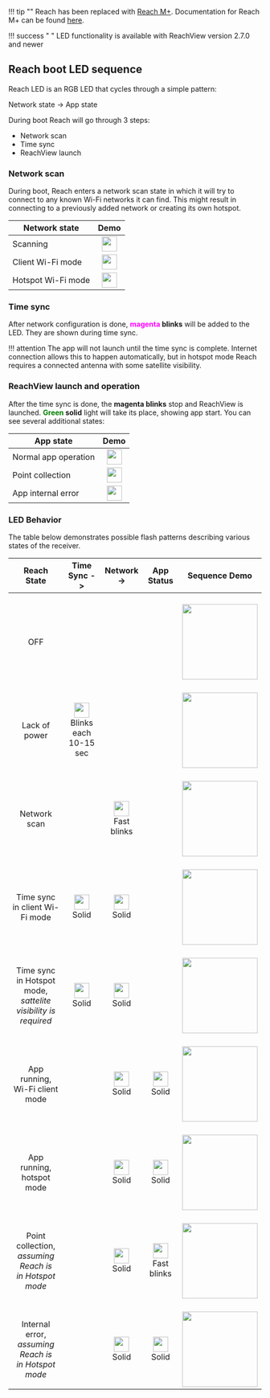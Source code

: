!!! tip ""
	Reach has been replaced with [Reach M+](https://emlid.com/reach). Documentation for Reach M+ can be found [here](https://docs.emlid.com/reachm-plus/).


!!! success " "
    LED functionality is available with ReachView version 2.7.0 and newer 


## Reach boot LED sequence

Reach LED is an RGB LED that cycles through a simple pattern:

Network state -> App state

During boot Reach will go through 3 steps:

* Network scan
* Time sync
* ReachView launch

### Network scan

During boot, Reach enters a network scan state in which it will try to connect to any known Wi-Fi networks it can find. This might result in connecting to a previously added network or creating its own hotspot.

| Network state | Demo |
|-----------|------|
|Scanning|<div style="text-align: center;"><img src="../img/reach/led-status/network-scanning-led.gif" style="width: 30px;"></div>  |
|Client Wi-Fi mode|<div style="text-align: center;"><img src="../img/reach/led-status/blue.png" style="width: 30px;"></div>  |
|Hotspot Wi-Fi mode|<div style="text-align: center;"><img src="../img/reach/led-status/white.png" style="width: 30px;"></div>  |


### Time sync

After network configuration is done, **<font color="magenta">magenta</font> blinks** will be added to the LED. They are shown during time sync.

!!! attention
    The app will not launch until the time sync is complete. Internet connection allows this to happen automatically, but in hotspot mode Reach requires a connected antenna with some satellite visibility.

### ReachView launch and operation

After the time sync is done, the **magenta blinks** stop and ReachView is launched. **<font color="green">Green</font> solid** light will take its place, showing app start. You can see several additional states:

| App state | Demo |
|-----------|------|
|Normal app operation|<div style="text-align: center;"><img src="../img/reach/led-status/green.png" style="width: 30px;"></div>  |
|Point collection|<div style="text-align: center;"><img src="../img/reach/led-status/point-collection-led.gif" style="width: 30px;"></div>  |
|App internal error|<div style="text-align: center;"><img src="../img/reach/led-status/red.png" style="width: 30px;"></div>  |


### LED Behavior

The table below demonstrates possible flash patterns describing various states of the receiver.  


| Reach State | Time Sync   -> | Network   -> | App Status | Sequence Demo |
|--------------|-----------|---------------------|---------|-----------|
|<br> <div style="text-align: center;">    OFF   </div>                   | <br>  </div>    |  <br> </div> | <br> </div>|<br>  <div style="text-align: center;"><img src="../img/reach/led-status/off.png" style="width: 150px;"></div>   |
|<br> <div style="text-align: center;">    Lack of power   </div>                   | <br>  <div style="text-align: center;"><img src="../img/reach/led-status/magenta.png" style="height: 30px;"><br>Blinks each 10-15 sec</div>    |  <br> </div> | <br> </div>|<br>  <div style="text-align: center;"><img src="../img/reach/led-status/low-power.gif" style="width: 150px;"></div>   |
|<br> <div style="text-align: center;">    Network scan   </div>                   | <br>  </div>    |  <br> <div style="text-align: center;"><img src="../img/reach/led-status/blue.png" style="height: 30px;"><br>Fast blinks</div> | <br> </div>|<br>  <div style="text-align: center;"><img src="../img/reach/led-status/network-scan.gif" style="width: 150px;"></div>   |
|<br> <div style="text-align: center;">    Time sync in client Wi-Fi mode   </div>                   | <br>  <div style="text-align: center;"><img src="../img/reach/led-status/magenta.png" style="height: 30px;"><br>Solid</div>    |  <br> <div style="text-align: center;"><img src="../img/reach/led-status/blue.png" style="width: 30px;"><br>Solid</div> | <br> </div>|<br>  <div style="text-align: center;"><img src="../img/reach/led-status/time-sync-client.gif" style="width: 150px;"></div>   |
|<br> <div style="text-align: center;">    Time sync in Hotspot mode, <br> _sattelite visibility is required_   </div>                   | <br>  <div style="text-align: center;"><img src="../img/reach/led-status/magenta.png" style="height: 30px;"><br>Solid</div>    |  <br> <div style="text-align: center;"><img src="../img/reach/led-status/white.png" style="width: 30px;"><br>Solid</div> | <br> </div>|<br>  <div style="text-align: center;"><img src="../img/reach/led-status/time-sync-hotspot.gif" style="width: 150px;"></div>   |
|<br> <div style="text-align: center;">    App running,<br> Wi-Fi client mode   </div>                   | <br>  </div>    |  <br> <div style="text-align: center;"><img src="../img/reach/led-status/blue.png" style="height: 30px;"><br>Solid</div> | <br><div style="text-align: center;"><img src="../img/reach/led-status/green.png" style="height: 30px;"><br>Solid </div>|<br>  <div style="text-align: center;"><img src="../img/reach/led-status/running-client.gif" style="width: 150px;"></div>   |
|<br> <div style="text-align: center;">    App running, <br>hotspot mode    </div>                   | <br>  </div>    |  <br> <div style="text-align: center;"><img src="../img/reach/led-status/white.png" style="height: 30px;"><br>Solid</div> | <br><div style="text-align: center;"><img src="../img/reach/led-status/green.png" style="height: 30px;"><br>Solid </div>|<br>  <div style="text-align: center;"><img src="../img/reach/led-status/running-hotspot.gif" style="width: 150px;"></div>   | 
|<br> <div style="text-align: center;"> Point collection, <br> _assuming Reach is_ <br> _in Hotspot mode_     </div>                   | <br>  </div>    |  <br> <div style="text-align: center;"><img src="../img/reach/led-status/white.png" style="height: 30px;"><br>Solid <br> </div> | <br><div style="text-align: center;"><img src="../img/reach/led-status/green.png" style="height: 30px;"><br>Fast blinks </div>|<br>  <div style="text-align: center;"><img src="../img/reach/led-status/point-collection.gif" style="width: 150px;"></div>   |
|<br> <div style="text-align: center;">    Internal error, <br>_assuming Reach is_ <br> _in Hotspot mode_   </div>                   | <br>  </div>    |  <br> <div style="text-align: center;"><img src="../img/reach/led-status/white.png" style="height: 30px;"><br>Solid <br> </div> | <br><div style="text-align: center;"><img src="../img/reach/led-status/red.png" style="height: 30px;"><br>Solid </div>|<br>  <div style="text-align: center;"><img src="../img/reach/led-status/error.gif" style="width: 150px;"></div>   |
